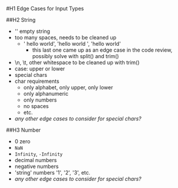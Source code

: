 #H1 Edge Cases for Input Types

##H2 String
- '' empty string
- too many spaces, needs to be cleaned up
  - '   hello world', 'hello world   ', 'hello    world'
    - this last one came up as an edge case in the code review, possibly solve with split() and trim()
- \n, \t, other whitespace to be cleaned up with trim()
- case: upper or lower
- special chars
- char requirements
  - only alphabet, only upper, only lower
  - only alphanumeric
  - only numbers
  - no spaces
  - etc.
- *any other edge cases to consider for special chars?*

##H3 Number
- 0 zero
- `NaN`
- `Infinity`, `-Infinity`
- decimal numbers
- negative numbers
- 'string' numbers '1', '2', '3', etc.
- *any other edge cases to consider for special chars?*